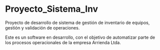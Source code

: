 # Proyecto_Sistema_Inv
Proyecto de desarrollo de sistema de gestión de inventario de equipos, gestión y validación de operaciones.

Este es un software en desarrollo, con el objetivo de automatizar parte de los procesos operacionales de la empresa Arrienda Ltda.
